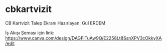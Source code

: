 # cbkartvizit
CB Kartvizit Talep Ekranı 
Hazırlayan: Gül ERDEM

İş Akışı Şeması için link: https://www.canva.com/design/DAGFITuAw9Q/E2258Lt8SsnXPV3cOkkyXA/edit

